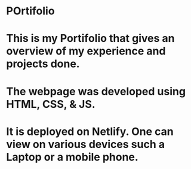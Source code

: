 # POrtifolio

# This is my Portifolio that gives an overview of my experience and projects done.

# The webpage was developed using HTML, CSS, & JS.

# It is deployed on Netlify. One can view on various devices such a Laptop or a mobile phone.
